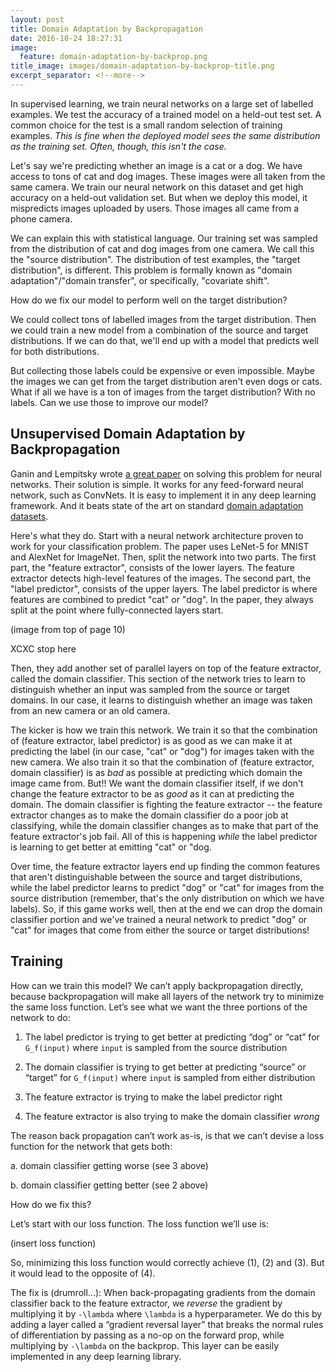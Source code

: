 ```yaml
---
layout: post
title: Domain Adaptation by Backpropagation
date: 2016-10-24 18:27:31
image:
  feature: domain-adaptation-by-backprop.png
title_image: images/domain-adaptation-by-backprop-title.png
excerpt_separator: <!--more-->
---
```



In supervised learning, we train neural networks on a large set of
labelled examples. We test the accuracy of a trained model on a
held-out test set. A common choice for the test is a small random
selection of training examples. *This is fine when the deployed model
sees the same distribution as the training set. Often, though, this
isn't the case.*<!--more-->

Let's say we're predicting whether an
image is a cat or a dog. We have access to tons of cat and dog images. These images were all taken from the same camera. We train our neural network on this dataset and get high accuracy on a held-out validation set. But when we deploy this model, it mispredicts images uploaded by users. Those images all came from a phone camera.

We can explain this with statistical language. Our training set was sampled from the distribution of cat and dog images from one camera. We call this the "source distribution". The distribution of test examples, the "target distribution", is different. This problem is formally known as "domain adaptation"/"domain transfer", or specifically, "covariate shift".

How do we fix our model to perform well on the target distribution?

We could collect tons of labelled images from the target distribution. Then we could train a new model from a combination of the source and target distributions. If we can do that, we'll end up with a model that predicts well for both distributions.

But collecting those labels could be expensive or even impossible. Maybe the images we can get from the target distribution aren't even dogs or cats. What if all we have is a ton of images from the target distribution? With no labels. Can we use those to improve our model?

## Unsupervised Domain Adaptation by Backpropagation

Ganin and Lempitsky wrote [a great paper](https://arxiv.org/abs/1409.7495) on solving this problem for neural networks. Their solution is simple. It works for any feed-forward neural network, such as ConvNets. It is easy to implement it in any deep learning framework. And it beats state of the art on standard [domain adaptation datasets](https://cs.stanford.edu/~jhoffman/domainadapt/#datasets_code).

Here's what they do. Start with a neural network architecture proven to work for your classification problem. The paper uses LeNet-5 for MNIST and AlexNet for ImageNet. Then, split the network into two
parts. The first part, the "feature extractor", consists of the lower layers. The feature extractor detects high-level features of the images. The second part, the "label predictor", consists of the upper layers. The label predictor is where features are combined to predict "cat" or "dog". In the paper, they always split at the point where fully-connected layers start.

(image from top of page 10)

XCXC stop here

Then, they add another set of parallel layers on top of the feature
extractor, called the domain classifier. This section of the network
tries to learn to distinguish whether an input was sampled from the
source or target domains. In our case, it learns to distinguish
whether an image was taken from an new camera or an old camera.

The kicker is how we train this network. We train it so that the
combination of (feature extractor, label predictor) is as good as we
can make it at predicting the label (in our case, "cat" or "dog") for
images taken with the new camera. We also train it so that the
combination of (feature extractor, domain classifier) is as *bad* as
possible at predicting which domain the image came from. But!! We want
the domain classifier itself, if we don't change the feature extractor
to be as *good* as it can at predicting the domain. The domain
classifier is fighting the feature extractor -- the feature extractor
changes as to make the domain classifier do a poor job at classifying,
while the domain classifier changes as to make that part of the
feature extractor's job fail. All of this is happening *while* the
label predictor is learning to get better at emitting "cat" or "dog.

Over time, the feature extractor layers end up finding the common
features that aren't distinguishable between the source and target
distributions, while the label predictor learns to predict "dog" or
"cat" for images from the source distribution (remember, that's the
only distribution on which we have labels). So, if this game works
well, then at the end we can drop the domain classifier portion and
we've trained a neural network to predict "dog" or "cat" for images
that come from either the source or target distributions!

## Training

How can we train this model? We can’t apply backpropagation directly,
because backpropagation will make all layers of the network try to
minimize the same loss function. Let’s see what we want the three
portions of the network to do:

1. The label predictor is trying to get better at predicting “dog” or
“cat” for `G_f(input)` where `input` is sampled from the source
distribution

2. The domain classifier is trying to get better at predicting
“source” or “target” for `G_f(input)` where `input` is sampled from
either distribution

3. The feature extractor is trying to make the label predictor right

4. The feature extractor is also trying to make the domain classifier
*wrong*

The reason back propagation can’t work as-is, is that we can’t devise
a loss function for the network that gets both:

a. domain classifier getting worse (see 3 above)

b. domain classifier getting better (see 2 above)

How do we fix this?

Let’s start with our loss function. The loss function we’ll use is:

(insert loss function)

So, minimizing this loss function would correctly achieve (1), (2) and
(3). But it would lead to the opposite of (4).

The fix is (drumroll...): When back-propagating gradients from the
domain classifier back to the feature extractor, we *reverse* the
gradient by multiplying it by `-\lambda` where `\lambda` is a
hyperparameter. We do this by adding a layer called a “gradient
reversal layer” that breaks the normal rules of differentiation by
passing as a no-op on the forward prop, while multiplying by
`-\lambda` on the backprop. This layer can be easily implemented in
any deep learning library.